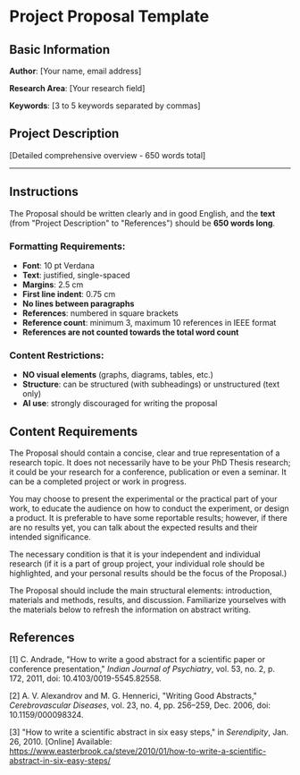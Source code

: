 # Project Proposal Template

## Basic Information

**Author**: [Your name, email address]

**Research Area**: [Your research field]

**Keywords**: [3 to 5 keywords separated by commas]

## Project Description

[Detailed comprehensive overview - 650 words total]

---

## Instructions

The Proposal should be written clearly and in good English, and the **text** (from "Project Description" to "References") should be **650 words long**. 

### Formatting Requirements:
- **Font**: 10 pt Verdana
- **Text**: justified, single-spaced
- **Margins**: 2.5 cm
- **First line indent**: 0.75 cm
- **No lines between paragraphs**
- **References**: numbered in square brackets
- **Reference count**: minimum 3, maximum 10 references in IEEE format
- **References are not counted towards the total word count**

### Content Restrictions:
- **NO visual elements** (graphs, diagrams, tables, etc.)
- **Structure**: can be structured (with subheadings) or unstructured (text only)
- **AI use**: strongly discouraged for writing the proposal

## Content Requirements

The Proposal should contain a concise, clear and true representation of a research topic. It does not necessarily have to be your PhD Thesis research; it could be your research for a conference, publication or even a seminar. It can be a completed project or work in progress.

You may choose to present the experimental or the practical part of your work, to educate the audience on how to conduct the experiment, or design a product. It is preferable to have some reportable results; however, if there are no results yet, you can talk about the expected results and their intended significance.

The necessary condition is that it is your independent and individual research (if it is a part of group project, your individual role should be highlighted, and your personal results should be the focus of the Proposal.)

The Proposal should include the main structural elements: introduction, materials and methods, results, and discussion. Familiarize yourselves with the materials below to refresh the information on abstract writing.

## References

[1] C. Andrade, "How to write a good abstract for a scientific paper or conference presentation," *Indian Journal of Psychiatry*, vol. 53, no. 2, p. 172, 2011, doi: 10.4103/0019-5545.82558.

[2] A. V. Alexandrov and M. G. Hennerici, "Writing Good Abstracts," *Cerebrovascular Diseases*, vol. 23, no. 4, pp. 256–259, Dec. 2006, doi: 10.1159/000098324.

[3] "How to write a scientific abstract in six easy steps," in *Serendipity*, Jan. 26, 2010. [Online] Available: https://www.easterbrook.ca/steve/2010/01/how-to-write-a-scientific-abstract-in-six-easy-steps/
